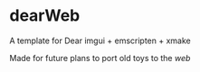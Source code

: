 # dearWeb
A template for Dear imgui + emscripten + xmake

Made for future plans to port old toys to the _web_
